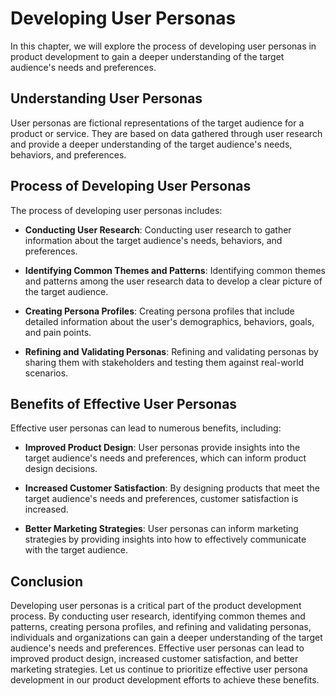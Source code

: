 Developing User Personas
===========================================================

In this chapter, we will explore the process of developing user personas in product development to gain a deeper understanding of the target audience's needs and preferences.

Understanding User Personas
---------------------------

User personas are fictional representations of the target audience for a product or service. They are based on data gathered through user research and provide a deeper understanding of the target audience's needs, behaviors, and preferences.

Process of Developing User Personas
-----------------------------------

The process of developing user personas includes:

* **Conducting User Research**: Conducting user research to gather information about the target audience's needs, behaviors, and preferences.

* **Identifying Common Themes and Patterns**: Identifying common themes and patterns among the user research data to develop a clear picture of the target audience.

* **Creating Persona Profiles**: Creating persona profiles that include detailed information about the user's demographics, behaviors, goals, and pain points.

* **Refining and Validating Personas**: Refining and validating personas by sharing them with stakeholders and testing them against real-world scenarios.

Benefits of Effective User Personas
-----------------------------------

Effective user personas can lead to numerous benefits, including:

* **Improved Product Design**: User personas provide insights into the target audience's needs and preferences, which can inform product design decisions.

* **Increased Customer Satisfaction**: By designing products that meet the target audience's needs and preferences, customer satisfaction is increased.

* **Better Marketing Strategies**: User personas can inform marketing strategies by providing insights into how to effectively communicate with the target audience.

Conclusion
----------

Developing user personas is a critical part of the product development process. By conducting user research, identifying common themes and patterns, creating persona profiles, and refining and validating personas, individuals and organizations can gain a deeper understanding of the target audience's needs and preferences. Effective user personas can lead to improved product design, increased customer satisfaction, and better marketing strategies. Let us continue to prioritize effective user persona development in our product development efforts to achieve these benefits.


